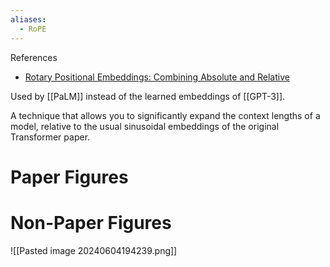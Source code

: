 ```yaml
---
aliases:
  - RoPE
---
```

References
- [Rotary Positional Embeddings: Combining Absolute and Relative](https://youtu.be/o29P0Kpobz0?si=GwvIa0fn3rPkZOul)


Used by [[PaLM]] instead of the learned embeddings of [[GPT-3]].

A technique that allows you to significantly expand the context lengths of a model, relative to the usual sinusoidal embeddings of the original Transformer paper.


# Paper Figures


# Non-Paper Figures

![[Pasted image 20240604194239.png]]